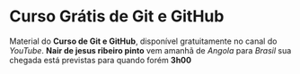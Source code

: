 # Curso Grátis de Git e GitHub
Material do **Curso de Git e GitHub**, disponível gratuitamente no canal do *YouTube*.
**Nair de jesus ribeiro pinto** vem amanhã de *Angola* para *Brasil* sua chegada está previstas para quando forém **3h00**
